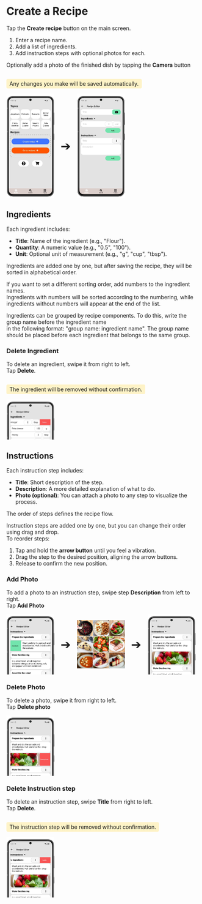 # Create a Recipe

Tap the **Create recipe** button on the main screen.  

1. Enter a recipe name.  
2. Add a list of ingredients.  
3. Add instruction steps with optional photos for each.  

Optionally add a photo of the finished dish by tapping the **Camera** button

<p style="background-color: #fef3c7; padding: 4px 8px; border-radius: 4px; display: inline-block;">
  Any changes you make will be saved automatically.
</p>

<div style="display: flex; gap: 16px; align-items: center;">
  <img src="img/main_screen.webp" style="width:25%;">
  <span style="font-size: 2rem; align-self: center;">➔</span>
  <img src="img/edit_recipe.webp" style="width:25%;">
</div>

## Ingredients

Each ingredient includes:
- **Title**: Name of the ingredient (e.g., "Flour").
- **Quantity**: A numeric value (e.g., "0.5", "100").
- **Unit**: Optional unit of measurement (e.g., "g", "cup", "tbsp").

Ingredients are added one by one, but after saving the recipe, they will be sorted in alphabetical order.

If you want to set a different sorting order, add numbers to the ingredient names.  
Ingredients with numbers will be sorted according to the numbering, while ingredients without numbers will appear at the end of the list.

Ingredients can be grouped by recipe components. To do this, write the group name before the ingredient name  
in the following format: "group name: ingredient name". The group name should be placed before each ingredient that belongs to the same group.

### Delete Ingredient

To delete an ingredient, swipe it from right to left.  
Tap **Delete**.
<p style="background-color: #fef3c7; padding: 4px 8px; border-radius: 4px; display: inline-block;">
  The ingredient will be removed without confirmation.
</p>

<div style="display: flex; gap: 16px; align-items: center;">
  <img src="img/recipe_ingredient_30.webp" style="width:25%;">
</div>

## Instructions

Each instruction step includes:
- **Title**: Short description of the step.
- **Description**: A more detailed explanation of what to do.
- **Photo (optional)**: You can attach a photo to any step to visualize the process.

The order of steps defines the recipe flow.  

Instruction steps are added one by one, but you can change their order using drag and drop.  
To reorder steps:
1. Tap and hold the **arrow button** until you feel a vibration.
2. Drag the step to the desired position, aligning the arrow buttons.
3. Release to confirm the new position.

### Add Photo

To add a photo to an instruction step, swipe step **Description** from left to right.  
Tap **Add Photo**

<div style="display: flex; gap: 16px; align-items: center;">
  <img src="img/recipe_instruction_20.webp" style="width:25%;">
  <span style="font-size: 2rem; align-self: center;">➔</span>
  <img src="img/recipe_instruction_21.webp" style="width:25%;">
  <span style="font-size: 2rem; align-self: center;">➔</span>
  <img src="img/recipe_instruction_22.webp" style="width:25%;">
</div>

### Delete Photo

To delete a photo, swipe it from right to left.  
Tap **Delete photo**

<div style="display: flex; gap: 16px; align-items: center;">
  <img src="img/recipe_instruction_31.webp" style="width:25%;">
</div>

### Delete Instruction step

To delete an instruction step, swipe **Title** from right to left.  
Tap **Delete**.
<p style="background-color: #fef3c7; padding: 4px 8px; border-radius: 4px; display: inline-block;">
  The instruction step will be removed without confirmation.
</p>

<div style="display: flex; gap: 16px; align-items: center;">
  <img src="img/recipe_instruction_30.webp" style="width:25%;">
</div>
